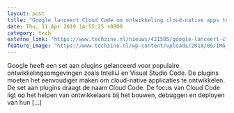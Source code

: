 ```yaml
---
layout: post
title: "Google lanceert Cloud Code om ontwikkeling cloud-native apps te vereenvoudigen"
date: Thu, 11 Apr 2019 14:55:25 +0000
category: tech
externe_link: "https://www.techzine.nl/nieuws/421505/google-lanceert-cloud-code-om-ontwikkeling-cloud-native-apps-te-vereenvoudigen.html"
feature_image: "https://www.techzine.nl/wp-content/uploads/2018/09/IMG_20180905_130149.jpg"
---
```


Google heeft een set aan plugins gelanceerd voor populaire ontwikkelingsomgevingen zoals IntelliJ en Visual Studio Code. De plugins moeten het eenvoudiger maken om cloud-native applicaties te ontwikkelen. De set aan plugins draagt de naam Cloud Code. De focus van Cloud Code ligt op het helpen van ontwikkelaars bij het bouwen, debuggen en deployen van hun [&#8230;]
